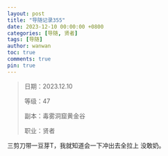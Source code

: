 ```yaml
---
layout: post
title: "导随记录355"
date: 2023-12-10 00:00:00 +0800
categories: [导随, 贤者]
tags: [导随]
author: wanwan
toc: true
comments: true
pin: true
---
```

> 日期：2023.12.10
>
> 等级：47
>
> 副本：毒雾洞窟黄金谷
>
> 职业：贤者

三剪刀带一豆芽T，我就知道会一下冲出去全拉上 没敢奶。